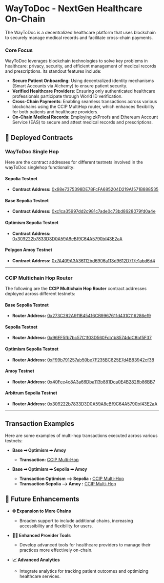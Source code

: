 # WayToDoc - NextGen Healthcare On-Chain

The WayToDoc is a decentralized healthcare platform that uses blockchain to securely manage medical records and facilitate cross-chain payments.

### **Core Focus**

WayToDoc leverages blockchain technologies to solve key problems in healthcare: privacy, security, and efficient management of medical records and prescriptions. Its standout features include:

- **Secure Patient Onboarding**: Using decentralized identity mechanisms (Smart Accounts via Alchemy) to ensure patient security.
- **Verified Healthcare Providers**: Ensuring only authenticated healthcare professionals participate through World ID verification.
- **Cross-Chain Payments**: Enabling seamless transactions across various blockchains using the CCIP MultiHop router, which enhances flexibility for both patients and healthcare providers.
- **On-Chain Medical Records**: Employing zkProofs and Ethereum Account Service (EAS) to secure and attest medical records and prescriptions.

## 📜 Deployed Contracts

### **WayToDoc Single Hop**

Here are the contract addresses for different testnets involved in the wayToDoc singlehop functionality:

#### **Sepolia Testnet**
- **Contract Address:** [0x98e7375398DE78FcFA685204D219A1571B888535](https://sepolia.etherscan.io/address/0x98e7375398DE78FcFA685204D219A1571B888535)

#### **Base Sepolia Testnet**
- **Contract Address:** [0xc1ca35997dd2c981c7ade0c73bd8628079fd0a4e](https://base-sepolia.blockscout.com/address/0xc1ca35997dd2c981c7ade0c73bd8628079fd0a4e)

#### **Optimism Sepolia Testnet**
- **Contract Address:** [0x309222b7833D3D0A59A8eBf9C64A5790bf43E2aA](https://optimism-sepolia.blockscout.com/address/0x309222b7833D3D0A59A8eBf9C64A5790bf43E2aA)

#### **Polygon Amoy Testnet**
- **Contract Address:** [0x7A409A3A36112bd6906a113d9612D7f7e1abd6d4](https://amoy.polygonscan.com/address/0x7A409A3A36112bd6906a113d9612D7f7e1abd6d4)

---

### **CCIP Multichain Hop Router**

The following are the **CCIP Multichain Hop Router** contract addresses deployed across different testnets:

#### **Base Sepolia Testnet**
- **Router Address:** [0x273C282A9f1B45416CB9967611d431C116286ef9](https://base-sepolia.blockscout.com/address/0x273C282A9f1B45416CB9967611d431C116286ef9)

#### **Sepolia Testnet**
- **Router Address:** [0x96EE5fb7bc57C1f03D560Fcb1b8574ddC8bf5F37](https://sepolia.etherscan.io/address/0x96EE5fb7bc57C1f03D560Fcb1b8574ddC8bf5F37)

#### **Optimism Sepolia Testnet**
- **Router Address:** [0xF99b791257ab50be7F235BC825E7d4B83942cf38](https://optimism-sepolia.blockscout.com/address/0xF99b791257ab50be7F235BC825E7d4B83942cf38)

#### **Amoy Testnet**
- **Router Address:** [0x40Fee4c8A3a66Dba113b881Dca0E4B2828b86BB7](https://amoy.polygonscan.com/address/0x40Fee4c8A3a66Dba113b881Dca0E4B2828b86BB7)

#### **Arbitrum Sepolia Testnet**
- **Router Address:** [0x309222b7833D3D0A59A8eBf9C64A5790bf43E2aA](https://sepolia-explorer.arbitrum.io/address/0x309222b7833D3D0A59A8eBf9C64A5790bf43E2aA)

---

## **Transaction Examples**

Here are some examples of multi-hop transactions executed across various testnets:

- **Base ➡ Optimism ➡ Amoy**
  - **Transaction:** [CCIP Multi-Hop](https://ccip.chain.link/tx/0xe6e1effa58c4d081159a3fa2d567d52364218f1b748a696adac6ff16732ae02b)

- **Base ➡ Optimism ➡ Sepolia ➡ Amoy**
  - **Transaction Optimism --> Sepolia :** [CCIP Multi-Hop](https://ccip.chain.link/tx/0x1213cfb14f128a2a0468b0b848e9dacb2e8a359364a8b9d16666f7d2a8dc6f53)
  - **Transaction Sepolia --> Amoy :** [CCIP Multi-Hop](https://ccip.chain.link/tx/0xd24a66d5ed53a4bada1fe4bc8a31a22a7867220e8cc652e885834da0fe304bfe)


## 🚀 Future Enhancements

- **🌐 Expansion to More Chains**
  - Broaden support to include additional chains, increasing accessibility and flexibility for users.
  
- **🧑‍⚕️ Enhanced Provider Tools**
  - Develop advanced tools for healthcare providers to manage their practices more effectively on-chain.

- **📈 Advanced Analytics**
  - Integrate analytics for tracking patient outcomes and optimizing healthcare services.

